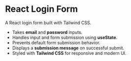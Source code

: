 # React Login Form

A React login form built with Tailwind CSS.  
- Takes **email** and **password** inputs.  
- Handles input and form submission using **useState**.  
- Prevents default form submission behavior.  
- Displays a **submission message** on successful submit.  
- Styled with **Tailwind CSS** for responsive and modern UI.
